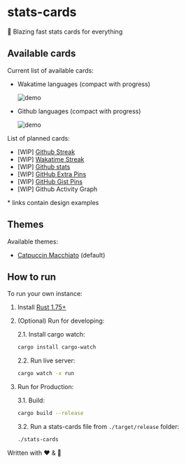 # stats-cards

🦀 Blazing fast stats cards for everything

## Available cards

Current list of available cards:

- Wakatime languages (compact with progress)

   <img src="https://stats-cards.toil.cc/v1/top-langs/wakatime?username=Toil" alt="demo" />

- Github languages (compact with progress)

   <img src="https://stats-cards.toil.cc/v1/top-langs/github?username=ilyhalight" alt="demo" />

List of planned cards:

- [WIP] [Github Streak](https://github.com/DenverCoder1/github-readme-streak-stats)
- [WIP] [Wakatime Streak](https://github.com/DenverCoder1/github-readme-streak-stats)
- [WIP] [Github stats](https://github.com/anuraghazra/github-readme-stats)
- [WIP] [GitHub Extra Pins](https://github.com/anuraghazra/github-readme-stats)
- [WIP] [GitHub Gist Pins](https://github.com/anuraghazra/github-readme-stats)
- [WIP] Github Activity Graph

\* links contain design examples

## Themes

Available themes:

- [Catpuccin Macchiato](https://github.com/catppuccin/catppuccin) (default)

## How to run

To run your own instance:

1. Install [Rust 1.75+](https://www.rust-lang.org/learn/get-started)

2. (Optional) Run for developing:

   2.1. Install cargo watch:

   ```bash
   cargo install cargo-watch
   ```

   2.2. Run live server:

   ```bash
   cargo watch -x run
   ```

3. Run for Production:

   3.1. Build:

   ```bash
   cargo build --release
   ```

   3.2. Run a stats-cards file from `./target/release` folder:

   ```bash
   ./stats-cards
   ```

Written with ❤️ & 🦀
